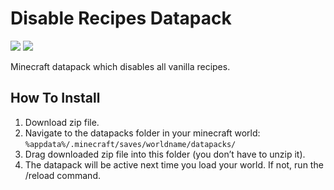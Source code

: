 # Disable Recipes Datapack

![](https://img.shields.io/badge/Minecraft-1.20.4-green) ![](https://img.shields.io/badge/Datapack-v1.0-blue)

Minecraft datapack which disables all vanilla recipes.

## How To Install

1. Download zip file.
2. Navigate to the datapacks folder in your minecraft world:
   `%appdata%/.minecraft/saves/worldname/datapacks/`
3. Drag downloaded zip file into this folder (you don’t have to unzip it).
4. The datapack will be active next time you load your world. If not, run the /reload command.
